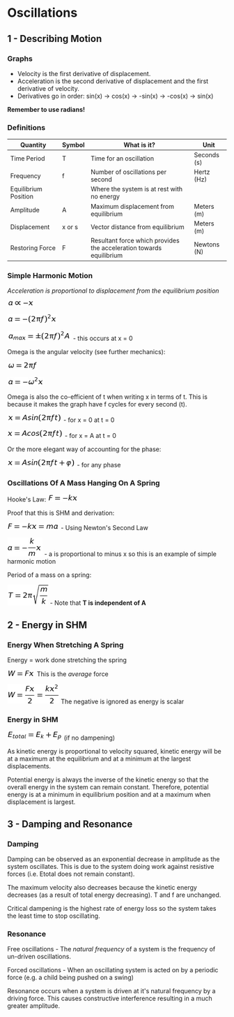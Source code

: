 # Oscillations
## 1 - Describing Motion
### Graphs
 - Velocity is the first derivative of displacement.
 - Acceleration is the second derivative of displacement and the first derivative of velocity.
 - Derivatives go in order: sin(x) -> cos(x) -> -sin(x) -> -cos(x) -> sin(x)

**Remember to use radians!**

### Definitions
 Quantity   | Symbol | What is it?                       | Unit
------------|--------|-------------                      |-----
Time Period | T      | Time for an oscillation           | Seconds (s)
Frequency   | f      | Number of oscillations per second | Hertz (Hz)
Equilibrium Position | | Where the system is at rest with no energy |
Amplitude   | A | Maximum displacement from equilibrium | Meters (m)
Displacement | x or s | Vector distance from equilibrium | Meters (m)
Restoring Force | F | Resultant force which provides the acceleration towards equilibrium | Newtons (N)

### Simple Harmonic Motion
*Acceleration is proportional to displacement from the equilibrium position*

<!-- LaTeX to images at http://www.sciweavers.org/free-online-latex-equation-editor -->
![](Equations/SHM/SHM_def.jpg)

![](Equations/SHM/a.png)

![](Equations/SHM/Amax.png)   - this occurs at x = 0

Omega is the angular velocity (see further mechanics):

![](Equations/SHM/omega.png)

![](Equations/SHM/a2.png)

Omega is also the co-efficient of t when writing x in terms of t. This is because it makes the graph have f cycles for every second (t).

![](Equations/SHM/x_sin.png)  - for x = 0 at t = 0

![](Equations/SHM/x_cos.png)  - for x = A at t = 0

Or the more elegant way of accounting for the phase:

![](Equations/SHM/x_phase.png) - for any phase

### Oscillations Of A Mass Hanging On A Spring
Hooke's Law:
![](Equations/SHM/hookesLaw.png)

Proof that this is SHM and derivation:

![](Equations/SHM/a_spring1.png)    - Using Newton's Second Law

![](Equations/SHM/a_spring2.png)    - a is proportional to minus x so this is an example of simple harmonic motion

Period of a mass on a spring:

![](Equations/SHM/T_spring.png)    - Note that **T is independent of A**

## 2 - Energy in SHM
### Energy When Stretching A Spring

Energy = work done stretching the spring

![](Equations/SHM/work.png)    This is the *average* force

![](Equations/SHM/E_spring.png)   The negative is ignored as energy is scalar

### Energy in SHM

![](Equations/SHM/Etotal.png)    (if no dampening)

As kinetic energy is proportional to velocity squared, kinetic energy will be at a maximum at the equilibrium and at a minimum at the largest displacements.

Potential energy is always the inverse of the kinetic energy so that the overall energy in the system can remain constant. Therefore, potential energy is at a minimum in equilibrium position and at a maximum when displacement is largest.

## 3 - Damping and Resonance
### Damping
Damping can be observed as an exponential decrease in amplitude as the system oscillates. This is due to the system doing work against resistive forces (i.e. Etotal does not remain constant).

The maximum velocity also decreases because the kinetic energy decreases (as a result of total energy decreasing). T and f are unchanged.

Critical dampening is the highest rate of energy loss so the system takes the least time to stop oscillating.

### Resonance
Free oscillations - The *natural frequency* of a system is the frequency of un-driven oscillations.

Forced oscillations - When an oscillating system is acted on by a periodic force (e.g. a child being pushed on a swing)

Resonance occurs when a system is driven at it's natural frequency by a driving force. This causes constructive interference resulting in a much greater amplitude.
